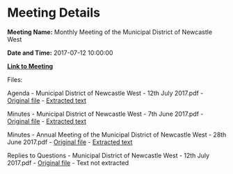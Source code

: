 # Meeting Details

**Meeting Name:** Monthly Meeting of the Municipal District of Newcastle West

**Date and Time:** 2017-07-12 10:00:00

**[Link to Meeting](https://www.limerick.ie/council/whats-on/monthly-meeting-municipal-district-newcastle-west-2)**

Files: 

Agenda - Municipal District of Newcastle West - 12th July 2017.pdf - [Original file](https://www.limerick.ie/sites/default/files/media/documents/2017-07/00%202017-07-12%20Agenda%20July%20Meeting.pdf) - [Extracted text](./Agenda%20-%20Municipal%20District%20of%20Newcastle%20West%20-%2012th%20July%202017.md)

Minutes - Municipal District of Newcastle West - 7th June 2017.pdf - [Original file](https://www.limerick.ie/sites/default/files/media/documents/2017-07/01%20%28a%29%202017-06-07%20Minutes%20June%20%20Meeting%20Newcastle%20West.pdf) - [Extracted text](./Minutes%20-%20Municipal%20District%20of%20Newcastle%20West%20-%207th%20June%202017.md)

Minutes - Annual Meeting of the Municipal District of Newcastle West - 28th June 2017.pdf - [Original file](https://www.limerick.ie/sites/default/files/media/documents/2017-07/01%20%28b%29%202017-06-28%20Minutes%20%20Annual%20Meeting%20Newcastle%20West.pdf) - [Extracted text](./Minutes%20-%20Annual%20Meeting%20of%20the%20Municipal%20District%20of%20Newcastle%20West%20-%2028th%20June%202017.md)

Replies to Questions - Municipal District of Newcastle West - 12th July 2017.pdf - [Original file](https://www.limerick.ie/sites/default/files/media/documents/2017-07/2017-07-12%20Replies%20to%20Questions%20Newcastle%20West.pdf) - Text not extracted

